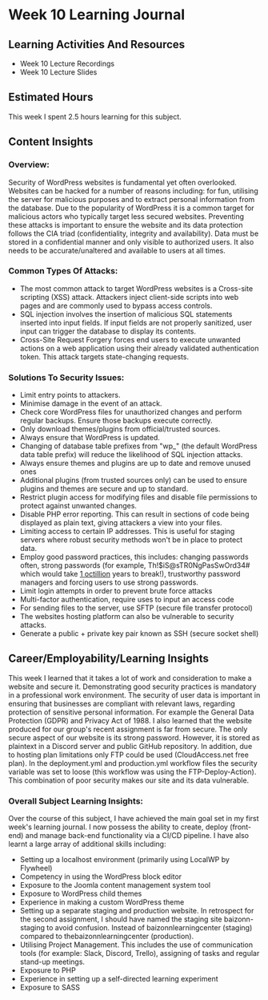 # Week 10 Learning Journal

## Learning Activities And Resources
- Week 10 Lecture Recordings
- Week 10 Lecture Slides



## Estimated Hours
This week I spent 2.5 hours learning for this subject.


## Content Insights
### Overview:
Security of WordPress websites is fundamental yet often overlooked. Websites can be hacked for a number of reasons including: for fun, utilising the server for malicious purposes and to extract personal information from the database. 
Due to the popularity of WordPress it is a common target for malicious actors who typically target less secured websites. Preventing these attacks is important to ensure the website and its data protection follows the CIA triad (confidentiality, 
integrity and availability). Data must be stored in a confidential manner and only visible to authorized users. It also needs to be accurate/unaltered and available to users at all times.

### Common Types Of Attacks:
- The most common attack to target WordPress websites is a Cross-site scripting (XSS) attack. Attackers inject client-side scripts into web pages and are commonly used to bypass access controls.
- SQL injection involves the insertion of malicious SQL statements inserted into input fields. If input fields are not properly sanitized, user input can trigger the database to display its contents.
- Cross-Site Request Forgery forces end users to execute unwanted actions on a web application using their already validated authentication token. This attack targets state-changing requests.

### Solutions To Security Issues:
- Limit entry points to attackers.
- Minimise damage in the event of an attack.
- Check core WordPress files for unauthorized changes and perform regular backups. Ensure those backups execute correctly.
- Only download themes/plugins from official/trusted sources.
- Always ensure that WordPress is updated.
- Changing of database table prefixes from "wp_" (the default WordPress data table prefix) will reduce the likelihood of SQL injection attacks.
- Always ensure themes and plugins are up to date and remove unused ones
- Additional plugins (from trusted sources only) can be used to ensure plugins and themes are secure and up to standard.
- Restrict plugin access for modifying files and disable file permissions to protect against unwanted changes.
- Disable PHP error reporting. This can result in sections of code being displayed as plain text, giving attackers a view into your files.
- Limiting access to certain IP addresses. This is useful for staging servers where robust security methods won't be in place to protect data.
- Employ good password practices, this includes: changing passwords often, strong passwords (for example, Th!$iS@sTR0NgPasSwOrd34# which would take [1 octillion](https://www.security.org/how-secure-is-my-password/) years to break!), trustworthy password managers and forcing users to use strong passwords.
- Limit login attempts in order to prevent brute force attacks
- Multi-factor authentication, require uses to input an access code
- For sending files to the server, use SFTP (secure file transfer protocol)
- The websites hosting platform can also be vulnerable to security attacks.
- Generate a public + private key pair known as SSH (secure socket shell)



## Career/Employability/Learning Insights
This week I learned that it takes a lot of work and consideration to make a website and secure it. Demonstrating good security practices is mandatory in a professional work environment. The security of user data is important in ensuring that businesses are 
compliant with relevant laws, regarding protection of sensitive personal information. For example the General Data Protection (GDPR) and Privacy Act of 1988. I also learned that the website produced for our group's recent assignment is far from secure. 
The only secure aspect of our website is its strong password. However, it is stored as plaintext in a Discord server and public GitHub repository. In addition, due to hosting plan limitations only FTP could be used (CloudAccess.net free plan). In the deployment.yml and production.yml workflow 
files the security variable was set to loose (this workflow was using the FTP-Deploy-Action). This combination of poor security makes our site and its data vulnerable.



### Overall Subject Learning Insights:
Over the course of this subject, I have achieved the main goal set in my first week's learning journal. I now possess the ability to create, deploy (front-end) and manage back-end functionality via a CI/CD pipeline. I have also learnt a large array of additional skills including:
- Setting up a localhost environment (primarily using LocalWP by Flywheel)
- Competency in using the WordPress block editor
- Exposure to the Joomla content management system tool
- Exposure to WordPress child themes
- Experience in making a custom WordPress theme
- Setting up a separate staging and production website. In retrospect for the second assignment, I should have named the staging site baizonn-staging to avoid confusion. Instead of baizonnlearningcenter (staging) compared to thebaizonnlearningcenter (production).
- Utilising Project Management. This includes the use of communication tools (for example: Slack, Discord, Trello), assigning of tasks and regular stand-up meetings.
- Exposure to PHP
- Experience in setting up a self-directed learning experiment
- Exposure to SASS
